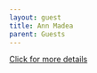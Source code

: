 ```yaml
---
layout: guest
title: Ann Madea
parent: Guests
---
```



<div class="badge-base LI-profile-badge" data-locale="en_US" data-size="medium" data-theme="light" data-type="VERTICAL" data-vanity="madeaann" data-version="v1"><a class="badge-base__link LI-simple-link" href="https://www.linkedin.com/in/madeaann?trk=profile-badge">Click for more details</a></div>


